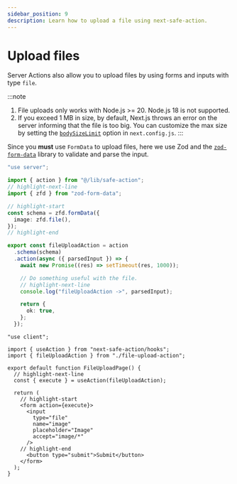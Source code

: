 ```yaml
---
sidebar_position: 9
description: Learn how to upload a file using next-safe-action.
---
```


# Upload files

Server Actions also allow you to upload files by using forms and inputs with type `file`.

:::note
1. File uploads only works with Node.js >= 20. Node.js 18 is not supported.
2. If you exceed 1 MB in size, by default, Next.js throws an error on the server informing that the file is too big. You can customize the max size by setting the [`bodySizeLimit`](https://nextjs.org/docs/app/api-reference/next-config-js/serverActions#bodysizelimit) option in `next.config.js`.
:::

Since you **must** use `FormData` to upload files, here we use Zod and the [`zod-form-data`](https://www.npmjs.com/package/zod-form-data) library to validate and parse the input.

```typescript title="file-upload-action.ts"
"use server";

import { action } from "@/lib/safe-action";
// highlight-next-line
import { zfd } from "zod-form-data";

// highlight-start
const schema = zfd.formData({
  image: zfd.file(),
});
// highlight-end

export const fileUploadAction = action
  .schema(schema)
  .action(async ({ parsedInput }) => {
    await new Promise((res) => setTimeout(res, 1000));

    // Do something useful with the file.
    // highlight-next-line
    console.log("fileUploadAction ->", parsedInput);

    return {
      ok: true,
    };
  });
```

```tsx title="file-upload.tsx"
"use client";

import { useAction } from "next-safe-action/hooks";
import { fileUploadAction } from "./file-upload-action";

export default function FileUploadPage() {
  // highlight-next-line
  const { execute } = useAction(fileUploadAction);

  return (
    // highlight-start
    <form action={execute}>
      <input
        type="file"
        name="image"
        placeholder="Image"
        accept="image/*"
      />
    // highlight-end
      <button type="submit">Submit</button>
    </form>
  );
}
```